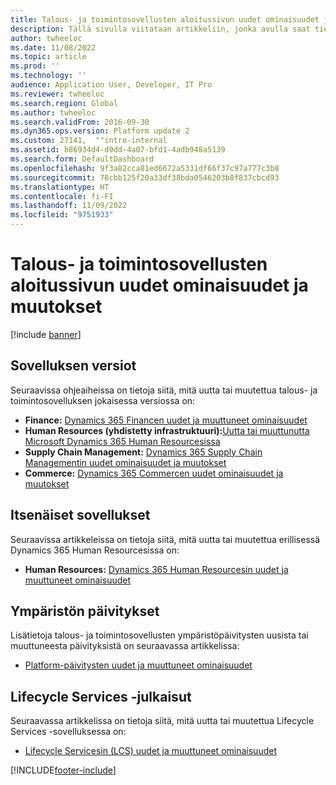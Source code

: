 ```yaml
---
title: Talous- ja toimintosovellusten aloitussivun uudet ominaisuudet ja muutokset
description: Tällä sivulla viitataan artikkeliin, jonka avulla saat tietoja uusimpien talous- ja toimintosovellusten uusista ominaisuuksista.
author: twheeloc
ms.date: 11/08/2022
ms.topic: article
ms.prod: ''
ms.technology: ''
audience: Application User, Developer, IT Pro
ms.reviewer: twheeloc
ms.search.region: Global
ms.author: twheeloc
ms.search.validFrom: 2016-09-30
ms.dyn365.ops.version: Platform update 2
ms.custom: 27141,  ""intro-internal
ms.assetid: b86934d4-d9dd-4a07-bfd1-4adb948a5139
ms.search.form: DefaultDashboard
ms.openlocfilehash: 9f3a82cca81ed6672a5331df66f37c97a777c3b8
ms.sourcegitcommit: 78cbb125f20a33df38bda0546203b8f837cbcd93
ms.translationtype: HT
ms.contentlocale: fi-FI
ms.lasthandoff: 11/09/2022
ms.locfileid: "9751933"
---
```

# <a name="whats-new-or-changed-in-finance-and-operations-apps-home-page"></a>Talous- ja toimintosovellusten aloitussivun uudet ominaisuudet ja muutokset

[!include [banner](../includes/banner.md)]


## <a name="application-releases"></a>Sovelluksen versiot

Seuraavissa ohjeaiheissa on tietoja siitä, mitä uutta tai muutettua talous- ja toimintosovelluksen jokaisessa versiossa on:

- **Finance:** [Dynamics 365 Financen uudet ja muuttuneet ominaisuudet](../../../finance/get-started/whats-new-home-page.md)
- **Human Resources (yhdistetty infrastruktuuri):**[Uutta tai muuttunutta Microsoft Dynamics 365 Human Resourcesissa](../../../human-resources/get-started/hr-whats-new-changed-10-0-26.md)  
- **Supply Chain Management:** [Dynamics 365 Supply Chain Managementin uudet ominaisuudet ja muutokset](../../../supply-chain/get-started/whats-new-home-page.md) 
- **Commerce:** [Dynamics 365 Commercen uudet ominaisuudet ja muutokset](../../../commerce/get-started/whats-new-home-page.md)


## <a name="stand-alone-applications"></a>Itsenäiset sovellukset

Seuraavissa artikkeleissa on tietoja siitä, mitä uutta tai muutettua erillisessä Dynamics 365 Human Resourcesissa on:

- **Human Resources:** [Dynamics 365 Human Resourcesin uudet ja muuttuneet ominaisuudet](../../../human-resources/hr-admin-whats-new.md)

## <a name="platform-updates"></a>Ympäristön päivitykset

Lisätietoja talous- ja toimintosovellusten ympäristöpäivitysten uusista tai muuttuneesta päivityksistä on seuraavassa artikkelissa:

- [Platform-päivitysten uudet ja muuttuneet ominaisuudet](../../dev-itpro/get-started/whats-new-home-page.md)

## <a name="lifecycle-services-releases"></a>Lifecycle Services -julkaisut
Seuraavassa artikkelissa on tietoja siitä, mitä uutta tai muutettua Lifecycle Services -sovelluksessa on:

- [Lifecycle Servicesin (LCS) uudet ja muuttuneet ominaisuudet](../../dev-itpro/lifecycle-services/whats-new-lcs.md)




[!INCLUDE[footer-include](../../../includes/footer-banner.md)]

